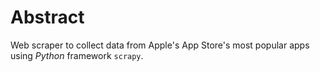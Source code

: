 # Abstract
Web scraper to collect data from Apple's App Store's most popular apps using *Python* framework `scrapy`.

